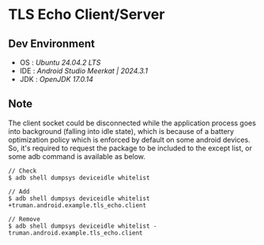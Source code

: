 
# TLS Echo Client/Server

## Dev Environment
- OS : _Ubuntu 24.04.2 LTS_
- IDE : _Android Studio Meerkat | 2024.3.1_
- JDK : _OpenJDK 17.0.14_

## Note
The client socket could be disconnected while the application process goes into background
(falling into idle state), which is because of a battery optimization policy which is enforced
by default on some android devices. So, it's required to request the package to be included
to the except list, or some adb command is available as below.

```
// Check
$ adb shell dumpsys deviceidle whitelist

// Add
$ adb shell dumpsys deviceidle whitelist +truman.android.example.tls_echo.client

// Remove
$ adb shell dumpsys deviceidle whitelist -truman.android.example.tls_echo.client
```
